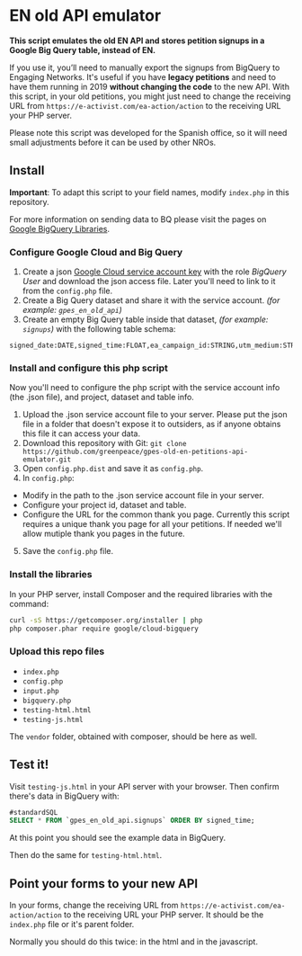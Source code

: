 # EN old API emulator

**This script emulates the old EN API and stores petition signups in a Google Big Query table, instead of EN.** 

If you use it, you’ll need to manually export the signups from BigQuery to Engaging Networks. It's useful if you have **legacy petitions** and need to have them running in 2019 **without changing the code** to the new API.  With this script, in your old petitions, you might just need to change the receiving URL from `https://e-activist.com/ea-action/action` to the receiving URL your PHP server. 

Please note this script was developed for the Spanish office, so it will need small adjustments before it can be used by other NROs.

## Install

**Important**: To adapt this script to your field names, modify `index.php` in this repository.

For more information on sending data to BQ please visit the pages on [Google BigQuery Libraries](https://cloud.google.com/bigquery/docs/reference/libraries).

### Configure Google Cloud and Big Query

1. Create a json [Google Cloud service account key](https://console.cloud.google.com/apis/credentials/serviceaccountkey) with the role *BigQuery User* and download the json access file. Later you'll need to link to it from the `config.php` file.
2. Create a Big Query dataset and share it with the service account. *(for example: `gpes_en_old_api`)*
3. Create an empty Big Query table inside that dataset, *(for example: `signups`)* with the following table schema:

```text
signed_date:DATE,signed_time:FLOAT,ea_campaign_id:STRING,utm_medium:STRING,utm_source:STRING,utm_campaign:STRING,utm_content:STRING,utm_term:STRING,gclid:STRING,ip:STRING,user_agent:STRING,first_name:STRING,last_name:STRING,id_number:STRING,email:STRING,phone_number:STRING,postcode:STRING,email_ok:STRING,privacy:STRING
```

### Install and configure this php script

Now you'll need to configure the php script with the service account info (the .json file), and project, dataset and table info.

1. Upload the .json service account file to your server. Please put the json file in a folder that doesn't expose it to outsiders, as if anyone obtains this file it can access your data.
2. Download this repository with Git: `git clone https://github.com/greenpeace/gpes-old-en-petitions-api-emulator.git`
3. Open `config.php.dist` and save it as `config.php`.
4. In `config.php`:
  * Modify in the path to the .json service account file in your server.
  * Configure your project id, dataset and table.
  * Configure the URL for the common thank you page. Currently this script requires a unique thank you page for all your petitions. If needed we'll allow mutiple thank you pages in the future.
5. Save the `config.php` file.

### Install the libraries

In your PHP server, install Composer and the required libraries with the command:

```bash
curl -sS https://getcomposer.org/installer | php
php composer.phar require google/cloud-bigquery
```

### Upload this repo files

* `index.php`
* `config.php`
* `input.php`
* `bigquery.php`
* `testing-html.html`
* `testing-js.html`

The `vendor` folder, obtained with composer, should be here as well. 

## Test it!

Visit `testing-js.html` in your API server with your browser. Then confirm there's data in BigQuery with:

```sql
#standardSQL
SELECT * FROM `gpes_en_old_api.signups` ORDER BY signed_time;
```

At this point you should see the example data in BigQuery.

Then do the same for `testing-html.html`.

## Point your forms to your new API

In your forms, change the receiving URL from `https://e-activist.com/ea-action/action` to the receiving URL your PHP server. It should be the `index.php` file or it's parent folder.

Normally you should do this twice: in the html and in the javascript.